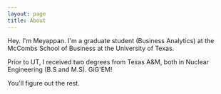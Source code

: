 ```yaml
---
layout: page
title: About
---
```


Hey. I'm Meyappan. I'm a graduate student (Business Analytics) at the McCombs School of Business at the University of Texas.

Prior to UT, I received two degrees from Texas A&M, both in Nuclear Engineering (B.S and M.S). GiG'EM!

You'll figure out the rest. 

<p class="social-icons">
  <a href="https://twitter.com/msubbaiah1"><i class="fa fa-twitter fa-2x"></i></a>
  <a href="https://github.com/meysubb"><i class="fa fa-github fa-2x"></i></a>
  <a href="https://www.linkedin.com/in/msubbaiah"><i class="fa fa-linkedin fa-2x"></i></a>
  <!-- <a href="https://www.youtube.com/user/lanyonm"><i class="fa fa-youtube fa-2x"></i></a> -->
</p>
